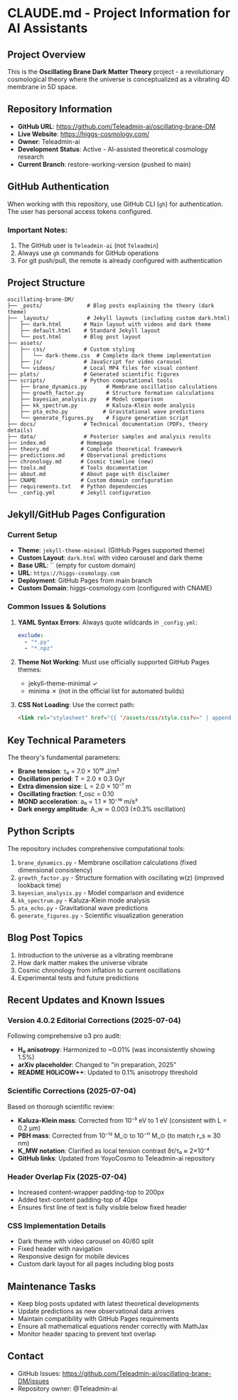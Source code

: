 # CLAUDE.md - Project Information for AI Assistants

## Project Overview
This is the **Oscillating Brane Dark Matter Theory** project - a revolutionary cosmological theory where the universe is conceptualized as a vibrating 4D membrane in 5D space.

## Repository Information
- **GitHub URL**: https://github.com/Teleadmin-ai/oscillating-brane-DM
- **Live Website**: https://higgs-cosmology.com/
- **Owner**: Teleadmin-ai
- **Development Status**: Active - AI-assisted theoretical cosmology research
- **Current Branch**: restore-working-version (pushed to main)

## GitHub Authentication
When working with this repository, use GitHub CLI (`gh`) for authentication. The user has personal access tokens configured.

### Important Notes:
1. The GitHub user is `Teleadmin-ai` (not `Teleadmin`)
2. Always use `gh` commands for GitHub operations
3. For git push/pull, the remote is already configured with authentication

## Project Structure
```
oscillating-brane-DM/
├── _posts/              # Blog posts explaining the theory (dark theme)
├── _layouts/            # Jekyll layouts (including custom dark.html)
│   ├── dark.html       # Main layout with videos and dark theme
│   ├── default.html    # Standard Jekyll layout
│   └── post.html       # Blog post layout
├── assets/
│   ├── css/            # Custom styling
│   │   └── dark-theme.css  # Complete dark theme implementation
│   ├── js/             # JavaScript for video carousel
│   └── videos/         # Local MP4 files for visual content
├── plots/              # Generated scientific figures
├── scripts/            # Python computational tools
│   ├── brane_dynamics.py      # Membrane oscillation calculations
│   ├── growth_factor.py       # Structure formation calculations
│   ├── bayesian_analysis.py   # Model comparison
│   ├── kk_spectrum.py         # Kaluza-Klein mode analysis
│   ├── pta_echo.py           # Gravitational wave predictions
│   └── generate_figures.py    # Figure generation script
├── docs/               # Technical documentation (PDFs, theory details)
├── data/               # Posterior samples and analysis results
├── index.md           # Homepage
├── theory.md          # Complete theoretical framework
├── predictions.md     # Observational predictions
├── chronology.md      # Cosmic timeline (new)
├── tools.md           # Tools documentation
├── about.md           # About page with disclaimer
├── CNAME              # Custom domain configuration
├── requirements.txt   # Python dependencies
└── _config.yml        # Jekyll configuration
```

## Jekyll/GitHub Pages Configuration

### Current Setup
- **Theme**: `jekyll-theme-minimal` (GitHub Pages supported theme)
- **Custom Layout**: `dark.html` with video carousel and dark theme
- **Base URL**: `` (empty for custom domain)
- **URL**: `https://higgs-cosmology.com`
- **Deployment**: GitHub Pages from main branch
- **Custom Domain**: higgs-cosmology.com (configured with CNAME)

### Common Issues & Solutions

1. **YAML Syntax Errors**: Always quote wildcards in `_config.yml`:
   ```yaml
   exclude:
     - "*.py"
     - "*.npz"
   ```

2. **Theme Not Working**: Must use officially supported GitHub Pages themes:
   - jekyll-theme-minimal ✓
   - minima ✗ (not in the official list for automated builds)

3. **CSS Not Loading**: Use the correct path:
   ```html
   <link rel="stylesheet" href="{{ "/assets/css/style.css?v=" | append: site.github.build_revision | relative_url }}">
   ```

## Key Technical Parameters

The theory's fundamental parameters:
- **Brane tension**: τ₀ = 7.0 × 10¹⁹ J/m²
- **Oscillation period**: T = 2.0 ± 0.3 Gyr
- **Extra dimension size**: L = 2.0 × 10⁻⁷ m
- **Oscillating fraction**: f_osc = 0.10
- **MOND acceleration**: a₀ = 1.1 × 10⁻¹⁰ m/s²
- **Dark energy amplitude**: A_w ≃ 0.003 (±0.3% oscillation)

## Python Scripts
The repository includes comprehensive computational tools:
1. `brane_dynamics.py` - Membrane oscillation calculations (fixed dimensional consistency)
2. `growth_factor.py` - Structure formation with oscillating w(z) (improved lookback time)
3. `bayesian_analysis.py` - Model comparison and evidence
4. `kk_spectrum.py` - Kaluza-Klein mode analysis
5. `pta_echo.py` - Gravitational wave predictions
6. `generate_figures.py` - Scientific visualization generation

## Blog Post Topics
1. Introduction to the universe as a vibrating membrane
2. How dark matter makes the universe vibrate
3. Cosmic chronology from inflation to current oscillations
4. Experimental tests and future predictions

## Recent Updates and Known Issues

### Version 4.0.2 Editorial Corrections (2025-07-04)
Following comprehensive o3 pro audit:
- **H₀ anisotropy**: Harmonized to ~0.01% (was inconsistently showing 1.5%)
- **arXiv placeholder**: Changed to "in preparation, 2025"
- **README H0LiCOW++**: Updated to 0.1% anisotropy threshold

### Scientific Corrections (2025-07-04)
Based on thorough scientific review:
- **Kaluza-Klein mass**: Corrected from 10⁻³ eV to 1 eV (consistent with L = 0.2 μm)
- **PBH mass**: Corrected from 10⁻¹² M_⊙ to 10⁻¹¹ M_⊙ (to match r_s ≈ 30 nm)
- **K_MW notation**: Clarified as local tension contrast δτ/τ₀ ≈ 2×10⁻⁴
- **GitHub links**: Updated from YoyoCosmo to Teleadmin-ai repository

### Header Overlap Fix (2025-07-04)
- Increased content-wrapper padding-top to 200px
- Added text-content padding-top of 40px
- Ensures first line of text is fully visible below fixed header

### CSS Implementation Details
- Dark theme with video carousel on 40/60 split
- Fixed header with navigation
- Responsive design for mobile devices
- Custom dark layout for all pages including blog posts

## Maintenance Tasks
- Keep blog posts updated with latest theoretical developments
- Update predictions as new observational data arrives
- Maintain compatibility with GitHub Pages requirements
- Ensure all mathematical equations render correctly with MathJax
- Monitor header spacing to prevent text overlap

## Contact
- GitHub Issues: https://github.com/Teleadmin-ai/oscillating-brane-DM/issues
- Repository owner: @Teleadmin-ai
